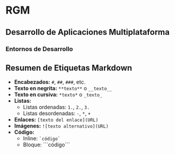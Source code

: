 # RGM


## Desarrollo de Aplicaciones Multiplataforma 
### Entornos de Desarrollo
 

## Resumen de Etiquetas Markdown
- **Encabezados:** `#`, `##`, `###`, etc.
- **Texto en negrita:** `**texto**` o `__texto__`
- **Texto en cursiva:** `*texto*` o `_texto_`
- **Listas:** 
  - Listas ordenadas: `1.`, `2.`, `3.`
  - Listas desordenadas: `-`, `*`, `+`
- **Enlaces:** `[texto del enlace](URL)`
- **Imágenes:** `![texto alternativo](URL)`
- **Código:** 
  - Inline: `` `código` ``
  - Bloque: \```código\```
